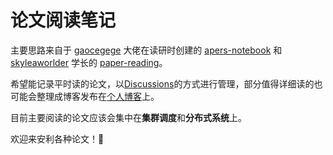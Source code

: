 # 论文阅读笔记

主要思路来自于 [gaocegege](https://github.com/gaocegege) 大佬在读研时创建的 [apers-notebook](https://github.com/dyweb/papers-notebook) 和 [skyleaworlder](https://github.com/skyleaworlder) 学长的 [paper-reading](https://github.com/skyleaworlder/paper-reading)。

希望能记录平时读的论文，以[Discussions](https://github.com/slipegg/paper-notes/discussions)的方式进行管理，部分值得详细读的也可能会整理成博客发布在[个人博客](https://slipegg.github.io)上。

目前主要阅读的论文应该会集中在**集群调度**和**分布式系统**上。

欢迎来安利各种论文！🥰

